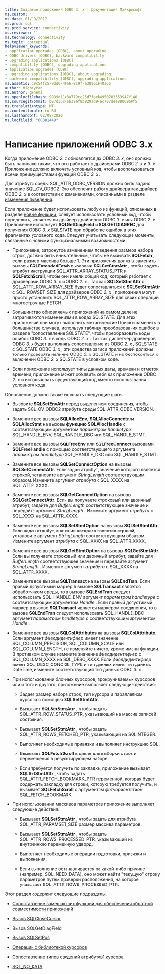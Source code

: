 ```yaml
---
title: Создание приложений ODBC 3. x | Документация Майкрософт
ms.custom: ''
ms.date: 01/19/2017
ms.prod: sql
ms.prod_service: connectivity
ms.reviewer: ''
ms.technology: connectivity
ms.topic: conceptual
helpviewer_keywords:
- application upgrades [ODBC], about upgrading
- ODBC drivers [ODBC], backward compatibility
- upgrading applications [ODBC]
- compatibility [ODBC], upgrading applications
- application upgrades [ODBC]
- upgrading applications [ODBC], about upgrading
- backward compatibility [ODBC], upgrading applications
ms.assetid: 19c54fc5-9dd6-49b6-8c9f-a38961b40a65
author: MightyPen
ms.author: genemi
ms.openlocfilehash: 9939d11e3a779cc25d7faeb4950783353947f140
ms.sourcegitcommit: b87d36c46b39af8b929ad94ec707dee8800950f5
ms.translationtype: MT
ms.contentlocale: ru-RU
ms.lasthandoff: 02/08/2020
ms.locfileid: "68081449"
---
```

# <a name="writing-odbc-3x-applications"></a>Написание приложений ODBC 3.x
Когда приложение ODBC *2. x* обновляется до ODBC *3. x*, оно должно быть написано таким, что оно работает с драйверами ODBC *2. x* и *3. x* . Приложение должно включать условный код, чтобы воспользоваться всеми преимуществами функций ODBC *3. x* .  
  
 Для атрибута среды SQL_ATTR_ODBC_VERSION должно быть задано значение SQL_OV_ODBC2. Это обеспечит работу драйвера как драйвер ODBC *2. x* в соответствии с изменениями, описанными в разделе [изменения поведения](../../../odbc/reference/develop-app/behavioral-changes.md).  
  
 Если приложение будет использовать любую из функций, описанных в разделе [новые функции](../../../odbc/reference/develop-app/new-features.md), следует использовать условный код, чтобы определить, является ли драйвер драйвером ODBC *3. x* или ODBC *2. x* . Приложение использует **SQLGetDiagField** и **SQLGETDIAGREC** для получения ODBC *3. x* SQLSTATE при обработке ошибок в этих фрагментах условного кода. Следует учитывать следующие моменты, связанные с новыми функциональными возможностями:  
  
-   Приложение, затронутое изменением поведения размера набора строк, должно быть внимательным, чтобы не вызывать **SQLFetch** , если размер массива больше 1. Эти приложения должны заменить вызовы **SQLExtendedFetch** вызовами **SQLSetStmtAttr** , чтобы задать атрибут инструкции SQL_ATTR_ARRAY_STATUS_PTR и **SQLFetchScroll**, чтобы они имели общий код, который работает с драйверами ODBC *3. x* и ODBC *2. x* . Так как **SQLSetStmtAttr** с SQL_ATTR_ROW_ARRAY_SIZE будет сопоставляться с **SQLSetStmtAttr** с SQL_ROWSET_SIZE для драйверов ODBC *2. x* , приложения могут просто установить SQL_ATTR_ROW_ARRAY_SIZE для своих операций многострочные FETCH.  
  
-   Большинство обновляемых приложений на самом деле не затрагиваются изменениями в кодах SQLSTATE. Для этих приложений они могут выполнить механические Поиск и заменить в большинстве случаев, используя таблицу преобразования ошибок в разделе "сопоставление SQLSTATE", чтобы преобразовать коды ошибок ODBC *3. x* в коды ODBC *2. x* . Так как диспетчер драйверов ODBC *3. x* будет выполнять сопоставление из ODBC *2. x* , SQLSTATE с SQLSTATE ODBC *3. x* , эти средства записи приложений должны только проверять наличие ODBC *3. x* SQLSTATE и не беспокоиться о включении ODBC *2. x* SQLSTATE в условном коде.  
  
-   Если приложение использует типы данных даты, времени и отметок времени, приложение может объявить себя как приложение ODBC *2. x* и использовать существующий код вместо использования условного кода.  
  
 Обновление должно также включать следующие шаги.  
  
-   Вызовите **SQLSetEnvAttr** перед выделением соединения, чтобы задать SQL_OV_ODBC2 атрибута среды SQL_ATTR_ODBC_VERSION.  
  
-   Замените все вызовы **SQLAllocEnv**, **SQLAllocConnect**или **SQLAllocStmt** на вызовы **функцию SQLAllocHandle** с соответствующим аргументом *параметром handletype* SQL_HANDLE_ENV, SQL_HANDLE_DBC или SQL_HANDLE_STMT.  
  
-   Замените все вызовы **SQLFreeEnv** или **SQLFreeConnect** вызовами **SQLFreeHandle** с помощью соответствующего аргумента *параметром handletype* SQL_HANDLE_DBC или SQL_HANDLE_STMT.  
  
-   Замените все вызовы **SQLSetConnectOption** на вызовы **SQLSetConnectAttr**. Если задан атрибут, значение которого является строкой, установите аргумент *StringLength* соответствующим образом. Измените аргумент *атрибута* с SQL_XXXX на SQL_ATTR_XXXX.  
  
-   Замените все вызовы **SQLGetConnectOption** на вызовы **SQLGetConnectAttr**. Если вы получаете строковый или двоичный атрибут, задайте для *BufferLength* соответствующее значение и передайте аргумент *StringLength* . Измените аргумент *атрибута* с SQL_XXXX на SQL_ATTR_XXXX.  
  
-   Замените все вызовы **SQLSetStmtOption** на вызовы **SQLSetStmtAttr**. Если задан атрибут, значение которого является строкой, установите аргумент *StringLength* соответствующим образом. Измените аргумент *атрибута* с SQL_XXXX на SQL_ATTR_XXXX.  
  
-   Замените все вызовы **SQLGetStmtOption** на вызовы **SQLGetStmtAttr**. Если вы получаете строковый или двоичный атрибут, задайте для *BufferLength* соответствующее значение и передайте аргумент *StringLength* . Измените аргумент *атрибута* с SQL_XXXX на SQL_ATTR_XXXX.  
  
-   Замените все вызовы **SQLTransact** на вызовы **SQLEndTran**. Если правый допустимый маркер в вызове **SQLTransact** является обработчиком среды, то в вызове **SQLEndTran** следует использовать SQL_HANDLE_ENV аргумент *параметром handletype* с соответствующим аргументом *Handle* . Если правый допустимый маркер в вызове **SQLTransact** является маркером соединения, то в вызове **SQLEndTran** следует использовать SQL_HANDLE_DBC аргумент *параметром handletype* с соответствующим аргументом *Handle* .  
  
-   Замените все вызовы **SQLColAttributes** на вызовы **SQLColAttribute**. Если аргумент *фиелдидентифиер* имеет значение SQL_COLUMN_PRECISION, SQL_COLUMN_SCALE или SQL_COLUMN_LENGTH, не изменяйте ничего, кроме имени функции. В противном случае измените значение *фиелдидентифиер* с SQL_COLUMN_XXXX на SQL_DESC_XXXX. Если *фиелдидентифиер* имеет SQL_DESC_CONCISE_TYPE и тип данных имеет тип данных DateTime, измените соответствующий тип данных ODBC *3. x* .  
  
-   При использовании блочных курсоров, прокручиваемых курсоров или и того и другого, приложение выполняет следующие действия:  
  
    -   Задает размер набора строк, тип курсора и параллелизм курсора с помощью **SQLSetStmtAttr**.  
  
    -   Вызывает **SQLSetStmtAttr** , чтобы задать SQL_ATTR_ROW_STATUS_PTR, указывающий на массив записей состояния.  
  
    -   Вызывает **SQLSetStmtAttr** , чтобы задать SQL_ATTR_ROWS_FETCHED_PTR, указывающий на SQLINTEGER.  
  
    -   Выполняет необходимые привязки и выполняет инструкцию SQL.  
  
    -   Вызывает **SQLFetchScroll** в цикле для выборки строк и перемещения в результирующем наборе.  
  
    -   Если требуется получить по закладке, приложение вызывает **SQLSetStmtAttr** , чтобы задать SQL_ATTR_FETCH_BOOKMARK_PTR переменной, которая будет содержать закладку для строки, которую требуется получить, и вызывает **SQLFetchScroll** с аргументом *фетчориентатион* SQL_FETCH_BOOKMARK.  
  
-   При использовании массивов параметров приложение выполняет следующие действия:  
  
    -   Вызывает **SQLSetStmtAttr** , чтобы задать для атрибута SQL_ATTR_PARAMSET_SIZE размер массива параметров.  
  
    -   Вызывает **SQLSetStmtAttr** , чтобы задать SQL_ATTR_ROWS_PROCESSED_PTR, указывающий на внутреннюю переменную удворд.  
  
    -   Выполняет необходимые операции подготовки, привязки и выполнения.  
  
    -   Если выполнение останавливается по какой-либо причине (например, SQL_NEED_DATA), оно может найти "текущую" строку параметров путем проверки расположения, на которое указывает SQL_ATTR_ROWS_PROCESSED_PTR.  
  
 Этот раздел содержит следующие подразделы.  
  
-   [Сопоставление замещающих функций для обеспечения обратной совместимости приложений](../../../odbc/reference/develop-app/mapping-replacement-functions-for-backward-compatibility-of-applications.md)  
  
-   [Вызов SQLCloseCursor](../../../odbc/reference/develop-app/calling-sqlclosecursor.md)  
  
-   [Вызов SQLGetDiagField](../../../odbc/reference/develop-app/calling-sqlgetdiagfield.md)  
  
-   [Вызов SQLSetPos](../../../odbc/reference/develop-app/calling-sqlsetpos.md)  
  
-   [Операции с библиотекой курсоров](../../../odbc/reference/develop-app/cursor-library-operations.md)  
  
-   [Сопоставление типов сведений атрибутов1 курсора](../../../odbc/reference/develop-app/mapping-the-cursor-attributes1-information-types.md)  
  
-   [SQL_NO_DATA](../../../odbc/reference/develop-app/sql-no-data.md)
